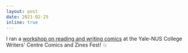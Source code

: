 ```yaml
---
layout: post
date: 2021-02-25
inline: true
---
```


I ran a [workshop on reading and writing comics](/comics/workshops/) at the Yale-NUS College Writers' Centre Comics and Zines Fest! :collision:
